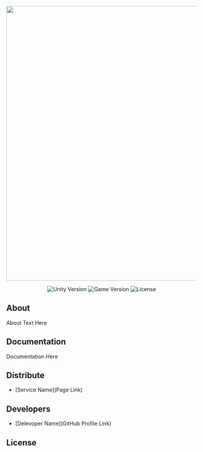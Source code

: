 <p align="center">
      <img src="![swifticon](https://user-images.githubusercontent.com/97259944/189864384-1f71ad82-70fb-472b-a89c-a98ae92b1995.jpg)" width="726">
</p>

<p align="center">
   <img src="" alt="Unity Version">
   <img src="" alt="Game Version">
   <img src="" alt="License">
</p>

## About

About Text Here

## Documentation

Documentation Here

## Distribute

- [Service Name](Page Link)


## Developers

- [Delevoper Name](GitHub Profile Link)

## License
